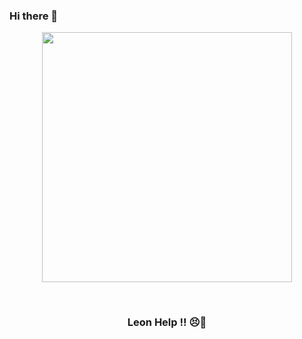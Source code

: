 ### Hi there 👋

<div align="center">
<img width="400px" src="https://64.media.tumblr.com/635e0782f83449eae611f2835fb0a3cd/4a18fc64f34f95b3-43/s540x810/59d6a2a73106fbd12458bf1b1640ccda90c51dcb.gifv" />
</p>

<br/>

<p align="center"><h3>Leon Help !! 😣🙂</h3></p> 


<!--
**AldiAgeng/AldiAgeng** is a ✨ _special_ ✨ repository because its `README.md` (this file) appears on your GitHub profile.

Here are some ideas to get you started:

- 🔭 I’m currently working on ...
- 🌱 I’m currently learning ...
- 👯 I’m looking to collaborate on ...
- 🤔 I’m looking for help with ...
- 💬 Ask me about ...
- 📫 How to reach me: ...
- 😄 Pronouns: ...
- ⚡ Fun fact: ...
-->
